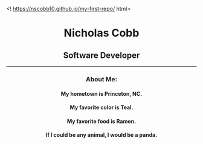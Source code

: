 <! https://nscobb10.github.io/my-first-repo/ html>
		<html>
		  <head>
			<meta charset="utf-8">
			<meta name="viewport" content="width=device-width">
			<title>My Profile</title>
		  </head>
		  <body>
			<div align="center">
				<h1>Nicholas Cobb</h1>
				<h2>Software Developer</h2>
				<hr>
				<h3>About Me:</h3>
					<h4>My hometown is Princeton, NC.</h4>
					<h4>My favorite color is Teal.</h4>
					<h4>My favorite food is Ramen.</h4>
					<h4>If I could be any animal, I would be a panda.</h4>
			</div>
		  </body>
		</html>

